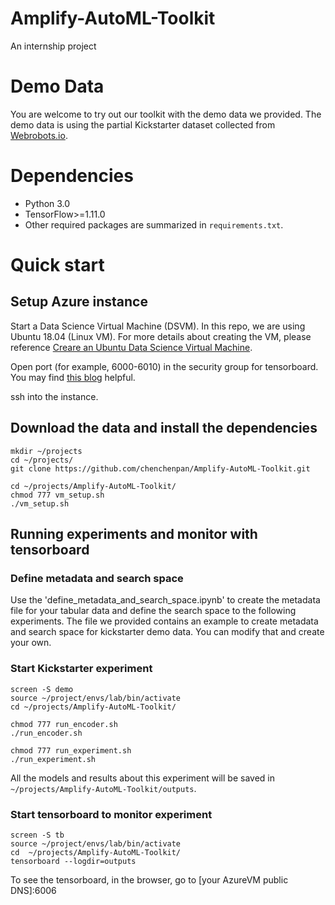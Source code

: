 # Amplify-AutoML-Toolkit
An internship project

# Demo Data

You are welcome to try out our toolkit with the demo data we provided. The demo data is using the partial Kickstarter dataset collected from [Webrobots.io](https://webrobots.io/projects/).

# Dependencies

- Python 3.0
- TensorFlow>=1.11.0
- Other required packages are summarized in `requirements.txt`.

# Quick start

## Setup Azure instance
Start a Data Science Virtual Machine (DSVM). In this repo, we are using Ubuntu 18.04 (Linux VM). For more details about creating the VM, please reference [Creare an Ubuntu Data Science Virtual Machine](https://docs.microsoft.com/en-us/azure/machine-learning/data-science-virtual-machine/dsvm-ubuntu-intro).

Open port (for example, 6000-6010) in the security group for tensorboard. You may find [this blog](https://azadehkhojandi.blogspot.com/2018/11/how-to-run-tensorboard-on-azure-vms.html) helpful.

ssh into the instance.

## Download the data and install the dependencies 
```
mkdir ~/projects
cd ~/projects/
git clone https://github.com/chenchenpan/Amplify-AutoML-Toolkit.git

cd ~/projects/Amplify-AutoML-Toolkit/
chmod 777 vm_setup.sh
./vm_setup.sh
```
## Running experiments and monitor with tensorboard

### Define metadata and search space
Use the 'define_metadata_and_search_space.ipynb' to create the metadata file for your tabular data and define the search space to the following experiments. The file we provided contains an example to create metadata and search space for kickstarter demo data. You can modify that and create your own.

### Start Kickstarter experiment
```
screen -S demo
source ~/project/envs/lab/bin/activate
cd ~/projects/Amplify-AutoML-Toolkit/

chmod 777 run_encoder.sh
./run_encoder.sh

chmod 777 run_experiment.sh
./run_experiment.sh

```

All the models and results about this experiment will be saved in `~/projects/Amplify-AutoML-Toolkit/outputs`.


### Start tensorboard to monitor experiment
```
screen -S tb
source ~/project/envs/lab/bin/activate
cd  ~/projects/Amplify-AutoML-Toolkit/
tensorboard --logdir=outputs
```
To see the tensorboard, in the browser, go to 
[your AzureVM public DNS]:6006


